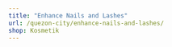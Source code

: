 ```yaml
---
title: "Enhance Nails and Lashes"
url: /quezon-city/enhance-nails-and-lashes/
shop: Kosmetik
---
```

